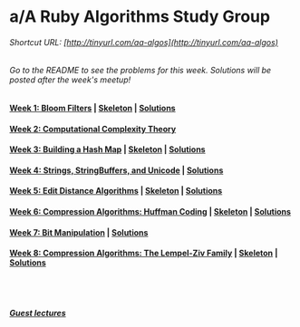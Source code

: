 # a/A Ruby Algorithms Study Group
###### Shortcut URL: [http://tinyurl.com/aa-algos](http://tinyurl.com/aa-algos)


###### Go to the README to see the problems for this week. Solutions will be posted after the week's meetup!

#### [Week 1: Bloom Filters](week1_bloom_filters.md) | [Skeleton](lib/week1_bloom_filter/skeleton.zip) | [Solutions](week1_solutions.rb)
#### [Week 2: Computational Complexity Theory](week2_computational_complexity.md)
#### [Week 3: Building a Hash Map](week3_hash_maps.md) | [Skeleton](lib/week3_hash_map/skeleton.zip) | [Solutions](lib/week3_hash_map/solution/lib)
#### [Week 4: Strings, StringBuffers, and Unicode](week4_strings.md) | [Solutions](week4_solutions.md)
#### [Week 5: Edit Distance Algorithms](week5_edit_distance.md) | [Skeleton](lib/week5_edit_distance/skeleton.zip) | [Solutions](week5_solutions.md)
#### [Week 6: Compression Algorithms: Huffman Coding](week6_huffman_coding.md) | [Skeleton](lib/week6_huffman_coding/skeleton.zip) | [Solutions](week6_solutions.rb)
#### [Week 7: Bit Manipulation](week7_bit_manipulation.md) | [Solutions](week7_solutions.md)
#### [Week 8: Compression Algorithms: The Lempel-Ziv Family](week8_lempel_ziv.md) | [Skeleton](lib/week8_lempel_ziv/skeleton.zip) | [Solutions](week8_solutions.rb)

<br><br>
##### [Guest lectures](guest_lectures/README.md)
